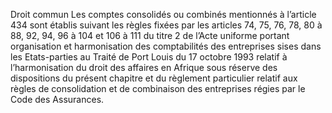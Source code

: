 Droit commun
Les comptes consolidés ou combinés mentionnés à l’article 434 sont établis suivant les règles fixées par les articles 74, 75, 76, 78, 80 à 88, 92, 94, 96 à 104 et 106 à 111 du titre 2 de l’Acte uniforme portant organisation et harmonisation des comptabilités des entreprises sises dans les Etats-parties au Traité de Port Louis du 17 octobre 1993 relatif à l’harmonisation du droit des affaires en Afrique sous réserve des dispositions du présent chapitre et du règlement particulier relatif aux règles de consolidation et de combinaison des entreprises régies par le Code des Assurances.